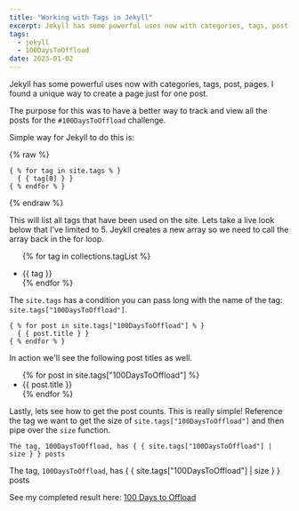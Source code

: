 ```yaml
---
title: "Working with Tags in Jekyll"
excerpt: Jekyll has some powerful uses now with categories, tags, post, pages. I found a unique way to create a page just for one post."
tags:
  - jekyll
  - 100DaysToOffload
date: 2023-01-02
---
```


Jekyll has some powerful uses now with categories, tags, post, pages. I found a unique way to create a page just for one post. 

The purpose for this was to have a better way to track and view all the posts for the `#100DaysToOffload` challenge. 

Simple way for Jekyll to do this is:

{% raw %}

```highlight ruby4
{ % for tag in site.tags % }
  { { tag[0] } }
{ % endfor % }
```

{% endraw %}

This will list all tags that have been used on the site. Lets take a live look below that I've limited to 5. Jeykll creates a new array so we need to call the array back in the for loop.

<ul>

{% for tag in collections.tagList %}
  <li>{{ tag }}</li>
{% endfor %}
</ul>


The `site.tags` has a condition you can pass long with the name of the tag: `site.tags["100DaysToOffload"]`. 

```highlight ruby
{ % for post in site.tags["100DaysToOffload"] % }
  { { post.title } }
{ % endfor % }
```

In action we'll see the following post titles as well.

<ul>
{% for post in site.tags["100DaysToOffload"] %}
  <li>{{ post.title }}</li>
{% endfor %}
</ul>

Lastly, lets see how to get the post counts. This is really simple! Reference the tag we want to get the size of `site.tags["100DaysToOffload"]` and then pipe over the `size` function.

```highlight ruby
The tag, 100DaysToOffload, has { { site.tags["100DaysToOffload"] | size } } posts
```

The tag, `100DaysToOffload`, has { { site.tags["100DaysToOffload"] | size } } posts

See my completed result here: [100 Days to Offload](/100DaysToOffload/)